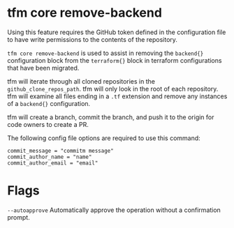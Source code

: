# tfm core remove-backend

Using this feature requires the GitHub token defined in the configuration file to have write permissions to the contents of the repository.

`tfm core remove-backend` is used to assist in removing the `backend{}` configuration block from the `terraform{}` block in terraform configurations that have been migrated.

tfm will iterate through all cloned repositories in the `github_clone_repos_path`. tfm will only look in the root of each repository. tfm will examine all files ending in a `.tf` extension and remove any instances of a `backend{}` configuration. 

tfm will create a branch, commit the branch, and push it to the origin for code owners to create a PR.

The following config file options are required to use this command:

```hcl
commit_message = "commitm message"
commit_author_name = "name"
commit_author_email = "email"
```

# Flags 

`--autoapprove` Automatically approve the operation without a confirmation prompt.